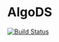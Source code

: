 # AlgoDS

[![Build Status](https://travis-ci.com/JunChen22/AlgoDS.svg?branch=master)](
https://travis-ci.com/JunChen22/AlgoDS)
